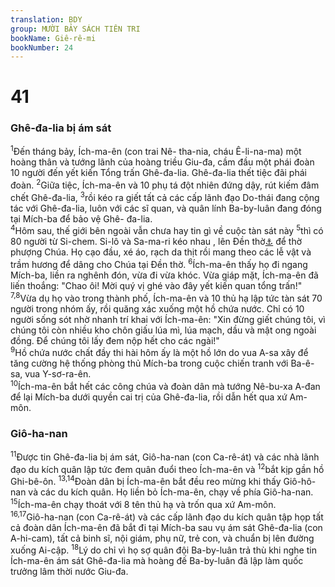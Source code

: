 ```yaml
---
translation: BDY
group: MƯỜI BẢY SÁCH TIÊN TRI
bookName: Giê-rê-mi 
bookNumber: 24
---
```


<div class="title"><h1>41</h1><h3>Ghê-đa-lia bị ám sát</h3></div>
<span class="verse gie_41_1"><sup>1</sup>Đến tháng bảy, Ích-ma-ên (con trai Nê- tha-nia, cháu Ê-li-na-ma) một hoàng thân và tướng lãnh của hoàng triều Giu-đa, cầm đầu một phái đoàn 10 người đến yết kiến Tổng trấn Ghê-đa-lia. Ghê-đa-lia thết tiệc đãi phái đoàn. </span>
<span class="verse gie_41_2"><sup>2</sup>Giữa tiệc, Ích-ma-ên và 10 phụ tá đột nhiên đứng dậy, rút kiếm đâm chết Ghê-đa-lia, </span>
<span class="verse gie_41_3"><sup>3</sup>rồi kéo ra giết tất cả các cấp lãnh đạo Do-thái đang cộng tác với Ghê-đa-lia, luôn với các sĩ quan, và quân lính Ba-by-luân đang đóng tại Mích-ba để bảo vệ Ghê- đa-lia.<br/></span>
<span class="verse gie_41_4"><sup>4</sup>Hôm sau, thế giới bên ngoài vẫn chưa hay tin gì về cuộc tàn sát này </span>
<span class="verse gie_41_5"><sup>5</sup>thì có 80 người từ Si-chem. Si-lô và Sa-ma-ri kéo nhau , lên Đền thờ<a href="#" data-toggle="tooltip" data-placement="bottom" title="Nt Nhà của Jehovah">⚓</a> để thờ phượng Chúa. Họ cạo đầu, xé áo, rạch da thịt rồi mang theo các lễ vật và trầm hương để dâng cho Chúa tại Đền thờ. </span>
<span class="verse gie_41_6"><sup>6</sup>Ích-ma-ên thấy họ đi ngang Mích-ba, liền ra nghênh đón, vừa đi vừa khóc. Vừa giáp mặt, Ích-ma-ên đã liến thoắng: &#34;Chao ôi! Mời quý vị ghé vào đây yết kiến quan tổng trấn!&#34;<br/></span>
<span class="verse gie_41_7 gie_41_8"><sup>7,8</sup>Vừa dụ họ vào trong thành phố, Ích-ma-ên và 10 thủ hạ lập tức tàn sát 70 người trong nhóm ấy, rồi quăng xác xuống một hồ chứa nước. Chỉ có 10 người sống sót nhờ nhanh trí khai với Ích-ma-ên: &#34;Xin đừng giết chúng tôi, vì chúng tôi còn nhiều kho chôn giấu lúa mì, lúa mạch, dầu và mật ong ngoài đồng. Để chúng tôi lấy đem nộp hết cho các ngài!&#34;<br/></span>
<span class="verse gie_41_9"><sup>9</sup>Hồ chứa nước chất đầy thi hài hôm ấy là một hồ lớn do vua A-sa xây để tăng cường hệ thống phòng thủ Mích-ba trong cuộc chiến tranh với Ba-ê-sa, vua Y-sơ-ra-ên.<br/></span>
<span class="verse gie_41_10"><sup>10</sup>Ích-ma-ên bắt hết các công chúa và đoàn dân mà tướng Nê-bu-xa A-đan để lại Mích-ba dưới quyền cai trị của Ghê-đa-lia, rồi dẫn hết qua xứ Am-môn.</span>
<div class="title"><h3>Giô-ha-nan</h3></div>
<span class="verse gie_41_11"><sup>11</sup>Được tin Ghê-đa-lia bị ám sát, Giô-ha-nan (con Ca-rê-át) và các nhà lãnh đạo du kích quân lập tức đem quân đuổi theo Ích-ma-ên và </span>
<span class="verse gie_41_12"><sup>12</sup>bắt kịp gần hồ Ghi-bê-ôn. </span>
<span class="verse gie_41_13 gie_41_14"><sup>13,14</sup>Đoàn dân bị Ích-ma-ên bắt đều reo mừng khi thấy Giô-hô-nan và các du kích quân. Họ liền bỏ Ích-ma-ên, chạy về phía Giô-ha-nan.<br/></span>
<span class="verse gie_41_15"><sup>15</sup>Ích-ma-ên chạy thoát với 8 tên thủ hạ và trốn qua xứ Am-môn.<br/></span>
<span class="verse gie_41_16 gie_41_17"><sup>16,17</sup>Giô-ha-nan (con Ca-rê-át) và các cấp lãnh đạo du kích quân tập họp tất cả đoàn dân Ích-ma-ên đã bắt đi tại Mích-ba sau vụ ám sát Ghê-đa-lia (con A-hi-cam), tất cả binh sĩ, nội giám, phụ nữ, trẻ con, và chuẩn bị lên đường xuống Ai-cập. </span>
<span class="verse gie_41_18"><sup>18</sup>Lý do chỉ vì họ sợ quân đội Ba-by-luân trả thù khi nghe tin Ích-ma-ên ám sát Ghê-đa-lia mà hoàng đế Ba-by-luân đã lập làm quốc trưởng lâm thời nước Giu-đa.</span>
